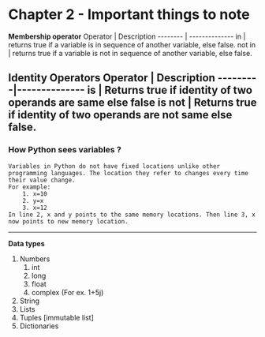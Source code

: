 # Chapter 2 - Important things to note

**Membership operator**
Operator | Description
-------- | --------------
in       | returns true if a variable is in sequence of another variable, else false.
not in   | returns true if a variable is not in sequence of another variable, else false.

**Identity Operators**
Operator | Description
---------|--------------
is       | Returns true if identity of two operands are same else false
is not   | Returns true if identity of two operands are not same else false.
-------
### How Python sees variables ?
    Variables in Python do not have fixed locations unlike other programming languages. The location they refer to changes every time their value change.
    For example:
        1. x=10
        2. y=x
        3. x=12
    In line 2, x and y points to the same memory locations. Then line 3, x now points to new memory location.
-------
**Data types**
1. Numbers
    1. int 
    2. long
    3. float
    4. complex (For ex. 1+5j)
2. String 
3. Lists
4. Tuples [immutable list]
5. Dictionaries
    
